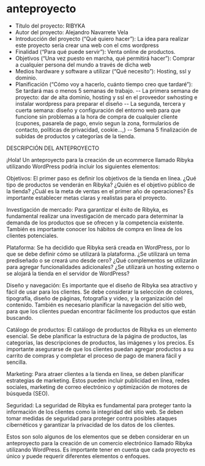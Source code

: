 # anteproyecto

-	Título del proyecto: RIBYKA
-	Autor del proyecto: Alejandro Navarrete Vela
-	Introducción del proyecto (“Qué quiero hacer”): La idea para realizar este proyecto sería crear una web con el cms wordpress
-	Finalidad (“Para qué puede servir”): Venta online de productos.
-	Objetivos (“Una vez puesto en marcha, qué permitirá hacer”): Comprar a cualquier persona del mundo a través de dicha web 
-	Medios hardware y software a utilizar (“Qué necesito”): Hosting, ssl y dominio.
-	Planificación (“Cómo voy a hacerlo, cuánto tiempo creo que tardaré”): Se tardará mas o menos 5 semanas de trabajo.
-- La primera semana de proyecto: dar de alta dominio, hosting y ssl en el proveedor swhosting e instalar wordpress para preparar el diseño
-- La segunda, tercera y cuerta semana: diseño y configuración del entorno web para que funcione sin problemas a la hora de compra de cualquier cliente (cupones, pasarela de pago, envio segun la zona, formularios de contacto, políticas de privacidad, cookie...,)
-- Semana 5 finalización de subidas de productos y categorías de la tienda.

DESCRIPCIÓN DEL ANTEPROYECTO




¡Hola! Un anteproyecto para la creación de un ecommerce llamado Ribyka utilizando WordPress podría incluir los siguientes elementos:

Objetivos: El primer paso es definir los objetivos de la tienda en línea. ¿Qué tipo de productos se venderán en Ribyka? ¿Quién es el objetivo público de la tienda? ¿Cuál es la meta de ventas en el primer año de operaciones? Es importante establecer metas claras y realistas para el proyecto.

Investigación de mercado: Para garantizar el éxito de Ribyka, es fundamental realizar una investigación de mercado para determinar la demanda de los productos que se ofrecen y la competencia existente. También es importante conocer los hábitos de compra en línea de los clientes potenciales.

Plataforma: Se ha decidido que Ribyka será creada en WordPress, por lo que se debe definir cómo se utilizará la plataforma. ¿Se utilizará un tema prediseñado o se creará uno desde cero? ¿Qué complementos se utilizarán para agregar funcionalidades adicionales? ¿Se utilizará un hosting externo o se alojará la tienda en el servidor de WordPress?

Diseño y navegación: Es importante que el diseño de Ribyka sea atractivo y fácil de usar para los clientes. Se debe considerar la selección de colores, tipografía, diseño de páginas, fotografía y video, y la organización del contenido. También es necesario planificar la navegación del sitio web, para que los clientes puedan encontrar fácilmente los productos que están buscando.

Catálogo de productos: El catálogo de productos de Ribyka es un elemento esencial. Se debe planificar la estructura de la página de productos, las categorías, las descripciones de productos, las imágenes y los precios. Es importante asegurarse de que los clientes puedan agregar productos a su carrito de compras y completar el proceso de pago de manera fácil y sencilla.

Marketing: Para atraer clientes a la tienda en línea, se deben planificar estrategias de marketing. Estos pueden incluir publicidad en línea, redes sociales, marketing de correo electrónico y optimización de motores de búsqueda (SEO).

Seguridad: La seguridad de Ribyka es fundamental para proteger tanto la información de los clientes como la integridad del sitio web. Se deben tomar medidas de seguridad para proteger contra posibles ataques cibernéticos y garantizar la privacidad de los datos de los clientes.

Estos son solo algunos de los elementos que se deben considerar en un anteproyecto para la creación de un comercio electrónico llamado Ribyka utilizando WordPress. Es importante tener en cuenta que cada proyecto es único y puede requerir diferentes elementos o enfoques.
